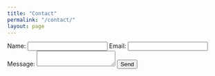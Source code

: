```yaml
---
title: "Contact"
permalink: "/contact/"
layout: page
---
```

<div class="contact-form">
  <form
    action="https://formspree.io/f/xqalqdpa"
    method="POST"
  >
    <label>
      Name:
      <input type ="name">
    </label>
    <label>
      Email:
      <input type="email" name="email">
    </label>
    <label>
      Message:
      <textarea name="message"></textarea>
    </label>
    <button type="submit">Send</button>
  </form>
</div>